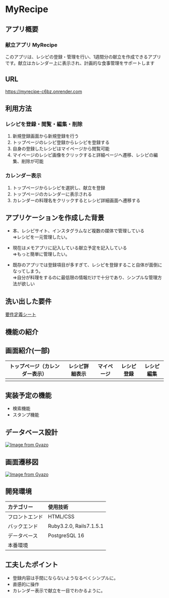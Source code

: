 # MyRecipe

## アプリ概要

### 献立アプリ MyRecipe 
このアプリは、レシピの登録・管理を行い、1週間分の献立を作成できるアプリです。献立はカレンダー上に表示され、計画的な食事管理をサポートします

## URL
https://myrecipe-c6bz.onrender.com

<!-- ## テスト用アカウント  -->

## 利用方法
### レシピを登録・閲覧・編集・削除
1. 新規登録画面から新規登録を行う
2. トップページのレシピ登録からレシピを登録する
3. 自身の登録したレシピはマイページから閲覧可能
4. マイページのレシピ画像をクリックすると詳細ページへ遷移、レシピの編集、削除が可能

### カレンダー表示
1. トップページからレシピを選択し、献立を登録
2. トップページのカレンダーに表示される
3. カレンダーの料理名をクリックするとレシピ詳細画面へ遷移する


## アプリケーションを作成した背景
- 本、レシピサイト、インスタグラムなど複数の媒体で管理している<br>
⇒レシピを一元管理したい。

-  現在はメモアプリに記入している献立予定を記入している<br>
⇒もっと簡単に管理したい。

- 既存のアプリでは登録項目が多すぎて、レシピを登録すること自体が面倒になってしまう。<br>
⇒自分が料理をするのに最低限の情報だけで十分であり、シンプルな管理方法が欲しい

## 洗い出した要件
[要件定義シート](https://docs.google.com/spreadsheets/d/1SHLak4_GSEd0XBd2vHww_Fz3yATfDW4eCqe-rpOVJd0/edit?usp=sharing)

## 機能の紹介
## 画面紹介(一部)

|**トップページ（カレンダー表示）**|**レシピ詳細表示**          |      **マイページ**       |     **レシピ登録**      |      **レシピ編集**      |
|:-----------------------------:|:-------------------------:|:------------------------:|:----------------------:|:------------------------:|
|                               |                           |                          |                        |                         |




## 実装予定の機能
- 検索機能
- スタンプ機能

## データベース設計
[![Image from Gyazo](https://i.gyazo.com/bd587cf23dd5e4a0e09ee6415173cb51.png)](https://gyazo.com/bd587cf23dd5e4a0e09ee6415173cb51)

## 画面遷移図
[![Image from Gyazo](https://i.gyazo.com/8f1179b238447d87a3c74a2fd5524238.png)](https://gyazo.com/8f1179b238447d87a3c74a2fd5524238)

## 開発環境
| カテゴリー | 使用技術 | 
|:-----------|:------------|
| フロントエンド | HTML/CSS | 
| バックエンド | Ruby3.2.0, Rails7.1.5.1 |
| データベース | PostgreSQL 16 |
| 本番環境 | |

## 工夫したポイント
- 登録内容は手間にならないようなるべくシンプルに。
- 直感的に操作
- カレンダー表示で献立を一目でわかるように。

<!-- ## 改善点 -->
